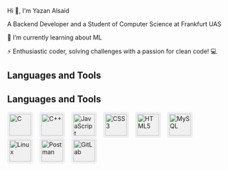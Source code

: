 Hi 👋, I'm Yazan Alsaid

A Backend Developer and a Student of Computer Science at Frankfurt UAS

🌱 I’m currently learning about ML

⚡ Enthusiastic coder, solving challenges with a passion for clean code! 💻

## Languages and Tools

## Languages and Tools

<div style="display: inline-block; background-color: #f0f0f0; padding:  5px; margin-right:  10px; border-radius:  5px;">
  <img src="https://github.com/YazanAlsaid/YazanAlsaid/assets/119587195/341d2163-ca3e-4f67-b3f5-7e4ba6fdcdbc" width="50" height="50" alt="C">
</div>
<div style="display: inline-block; background-color: #f0f0f0; padding:  5px; margin-right:  10px; border-radius:  5px;">
  <img src="https://github.com/YazanAlsaid/YazanAlsaid/assets/119587195/56c267f9-83b2-49cb-86ce-243eaa6c68d5" width="50" height="50" alt="C++">
</div>
<div style="display: inline-block; background-color: #f0f0f0; padding:  5px; margin-right:  10px; border-radius:  5px;">
  <img src="https://github.com/YazanAlsaid/YazanAlsaid/assets/119587195/72eecc56-a3a5-42b6-a497-871a3945cf39" width="50" height="50" alt="JavaScript">
</div>
<div style="display: inline-block; background-color: #f0f0f0; padding:  5px; margin-right:  10px; border-radius:  5px;">
  <img src="https://github.com/YazanAlsaid/YazanAlsaid/assets/119587195/a1674a76-4176-461e-b85f-a1ba0494bcb3" width="50" height="50" alt="CSS3">
</div>
<div style="display: inline-block; background-color: #f0f0f0; padding:  5px; margin-right:  10px; border-radius:  5px;">
  <img src="https://github.com/YazanAlsaid/YazanAlsaid/assets/119587195/a8c8dbac-1a1a-402d-bf80-9ea8a03a2845" width="50" height="50" alt="HTML5">
</div>
<div style="display: inline-block; background-color: #f0f0f0; padding:  5px; margin-right:  10px; border-radius:  5px;">
  <img src="https://github.com/YazanAlsaid/YazanAlsaid/assets/119587195/55a3677f-67dd-4ce4-bd8c-e932d5d4057a" width="50" height="50" alt="MySQL">
</div>
<div style="display: inline-block; background-color: #f0f0f0; padding:  5px; margin-right:  10px; border-radius:  5px;">
  <img src="https://github.com/YazanAlsaid/YazanAlsaid/assets/119587195/69f54aac-7b23-47c5-bcc8-6bb5fa727e17" width="50" height="50" alt="Linux">
</div>
<div style="display: inline-block; background-color: #f0f0f0; padding:  5px; margin-right:  10px; border-radius:  5px;">
  <img src="https://github.com/YazanAlsaid/YazanAlsaid/assets/119587195/2d3427ff-1be2-48e4-9302-337a0be3857b" width="50" height="50" alt="Postman">
</div>
<div style="display: inline-block; background-color: #f0f0f0; padding:  5px; margin-right:  10px; border-radius:  5px;">
  <img src="https://github.com/YazanAlsaid/YazanAlsaid/assets/119587195/07b35835-7132-49f1-a37c-70776c952471" width="50" height="50" alt="GitLab">
</div>
